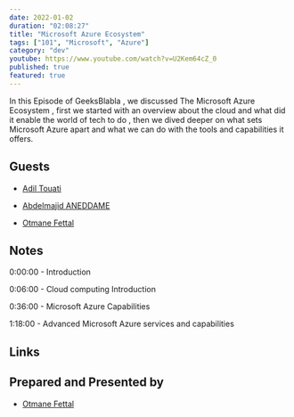 ```yaml
---
date: 2022-01-02
duration: "02:08:27"
title: "Microsoft Azure Ecosystem"
tags: ["101", "Microsoft", "Azure"]
category: "dev"
youtube: https://www.youtube.com/watch?v=U2Kem64cZ_0
published: true
featured: true
---
```


In this Episode of GeeksBlabla , we discussed The Microsoft Azure Ecosystem , first we started with an overview about the cloud and what did it enable the world of tech to do , then we dived deeper on what sets Microsoft Azure apart and what we can do with the tools and capabilities it offers.

## Guests

- [Adil Touati](https://www.linkedin.com/in/adiltouati)

- [Abdelmajid ANEDDAME](https://www.linkedin.com/in/abdelmajidaneddame)

- [Otmane Fettal](https://twitter.com/ofettal)

## Notes

0:00:00 - Introduction

0:06:00 - Cloud computing Introduction

0:36:00 - Microsoft Azure Capabilities

1:18:00 - Advanced Microsoft Azure services and capabilities

## Links

## Prepared and Presented by

- [Otmane Fettal](https://twitter.com/ofettal)
